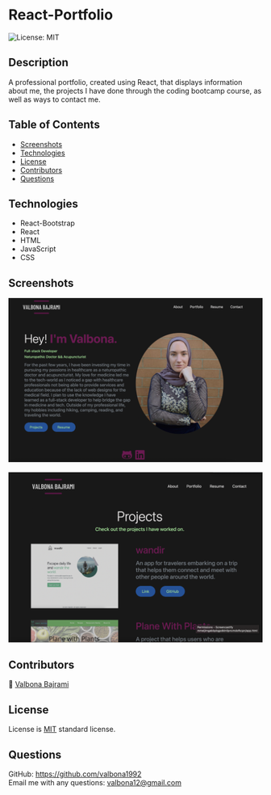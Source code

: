 # React-Portfolio <br>

![License: MIT](https://img.shields.io/badge/License-MIT-green.svg)

## Description

A professional portfolio, created using React, that displays information about me, the projects I have done through the coding bootcamp course, as well as ways to contact me.

## Table of Contents

- [Screenshots](#screenshots)
- [Technologies](#technologies)
- [License](#license)
- [Contributors](#contributors)
- [Questions](#questions)

## Technologies

- React-Bootstrap
- React
- HTML
- JavaScript
- CSS

## Screenshots

<img src="./react-portfolio/src/assets/images/screenshot1.png" alt="screenshot" /> <br/> <br/>
<img src="./react-portfolio/src/assets/images/screenshot2.png" alt="screenshot" />

## Contributors

:woman_with_headscarf: [Valbona Bajrami](https://github.com/valbona1992)

## License

License is [MIT](https://opensource.org/licenses/MIT) standard license.

## Questions

GitHub: https://github.com/valbona1992 <br/>
Email me with any questions: valbona12@gmail.com
